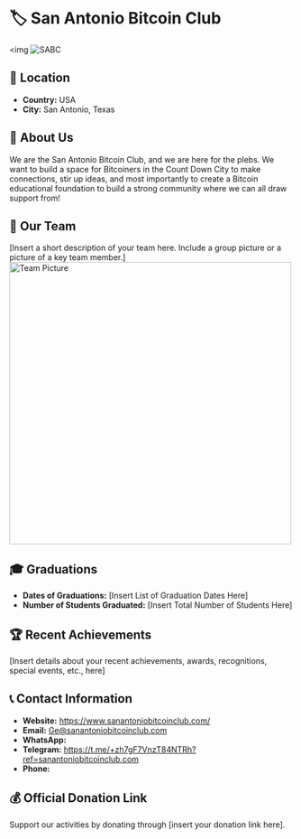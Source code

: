 # 🏷️ San Antonio Bitcoin Club
<img ![SABC](https://github.com/user-attachments/assets/71b22dc3-9486-4ad4-9551-8133f73c1058)
> <!-- 1 picture maximum -->

## 📍 Location
- **Country:** USA
- **City:** San Antonio, Texas 

## 📖 About Us
We are the San Antonio Bitcoin Club, and we are here for the plebs.  We want to build a space for Bitcoiners in the Count Down City to make connections, stir up ideas, and most importantly to create a Bitcoin educational foundation to build a strong community where we can all draw support from!

## 👥 Our Team
[Insert a short description of your team here. Include a group picture or a picture of a key team member.]
<img src="https://github.com/MyFirstBitcoin/Light-Node-Directory/blob/main/team_placeholder.png" width="500" alt="Team Picture"> <!-- 1 picture maximum -->

## 🎓 Graduations
- **Dates of Graduations:** [Insert List of Graduation Dates Here]
- **Number of Students Graduated:** [Insert Total Number of Students Here]

## 🏆 Recent Achievements
[Insert details about your recent achievements, awards, recognitions, special events, etc., here]

## 📞 Contact Information
- **Website:** https://www.sanantoniobitcoinclub.com/
- **Email:** Ge@sanantoniobitcoinclub.com
- **WhatsApp:** 
- **Telegram:** https://t.me/+zh7gF7VnzT84NTRh?ref=sanantoniobitcoinclub.com
- **Phone:** 

## 💰 Official Donation Link
Support our activities by donating through [insert your donation link here].
